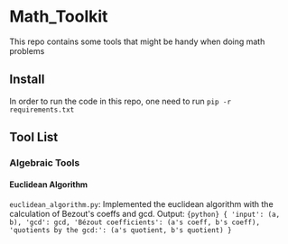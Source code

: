 # Math_Toolkit
This repo contains some tools that might be handy when doing math problems


## Install

In order to run the code in this repo, one need to run `pip -r requirements.txt`

## Tool List

### Algebraic Tools

#### Euclidean Algorithm
`euclidean_algorithm.py`:
    Implemented the euclidean algorithm with the calculation of Bezout's coeffs and gcd.
    Output:
    ```{python}
    {
        'input': (a, b),
        'gcd': gcd,
        'Bézout coefficients': (a's coeff, b's coeff),
        'quotients by the gcd:': (a's quotient, b's quotient)
    }
    ```

